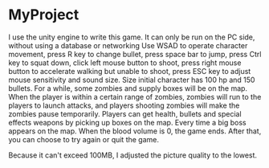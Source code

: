 # MyProject
 I use the unity engine to write this game. It can only be run on the PC side, without using a database or networking
  Use WSAD to operate character movement, press R key to change bullet, press space bar to jump, press Ctrl key to squat down, click left mouse button to shoot, press right mouse button to accelerate walking but unable to shoot, press ESC key to adjust mouse sensitivity and sound size. Size initial character has 100 hp and 150 bullets. For a while, some zombies and supply boxes will be on the map. When the player is within a certain range of zombies, zombies will run to the players to launch attacks, and players shooting zombies will make the zombies pause temporarily. Players can get health, bullets and special effects weapons by picking up boxes on the map. Every time a big boss appears on the map. When the blood volume is 0, the game ends. After that, you can choose to try again or quit the game.
  
Because it can't exceed 100MB, I adjusted the picture quality to the lowest.
